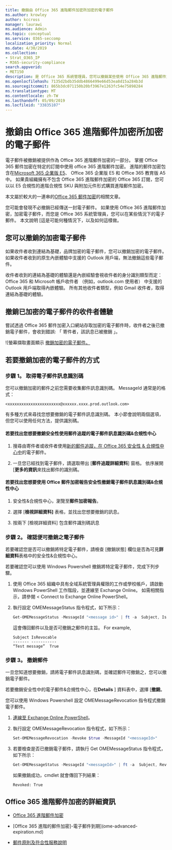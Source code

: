 ```yaml
---
title: 撤銷由 Office 365 進階郵件加密所加密的電子郵件
ms.author: krowley
author: kccross
manager: laurawi
ms.audience: Admin
ms.topic: conceptual
ms.service: O365-seccomp
localization_priority: Normal
ms.date: 4/30/2019
ms.collection:
- Strat_O365_IP
- M365-security-compliance
search.appverid:
- MET150
description: 是 Office 365 系統管理員，您可以撤銷某些使用 Office 365 進階郵件加密所加密的電子郵件。
ms.openlocfilehash: 7135d2bdb35ddb4866499e66d53ea8d15a284b3d
ms.sourcegitcommit: 865b3dc071150b20bf3967e1263fc54e75898284
ms.translationtype: MT
ms.contentlocale: zh-TW
ms.lasthandoff: 05/09/2019
ms.locfileid: "33835107"
---
```

# <a name="revoke-email-encrypted-by-office-365-advanced-message-encryption"></a>撤銷由 Office 365 進階郵件加密所加密的電子郵件

電子郵件被撤銷被提供作為 Office 365 進階郵件加密的一部分。 掌握 Office 365 郵件加密在特定的訂閱中使用 office 365 進階郵件加密。 進階的郵件加密包含在[Microsoft 365 企業版 E5](https://www.microsoft.com/microsoft-365/enterprise/home)、 Office 365 企業版 E5 和 Office 365 教育版 A5 中。 如果貴組織擁有不包含 Office 365 進階郵件加密的 Office 365 訂閱，您可以以 E5 合規性的進階合規性 SKU 與附加元件形式購買進階郵件加密。

本文屬於較大的一連串的[Office 365 郵件加密](ome.md)的相關文章。

您可能會發現不必撤銷已經傳送一封電子郵件。 如果使用 Office 365 進階郵件加密，加密電子郵件，而您是 Office 365 系統管理員，您可以在某些情況下的電子郵件。 本文說明 [這是可能何種情況下，以及如何這樣做。
  
## <a name="encrypted-emails-that-you-can-revoke"></a>您可以撤銷的加密電子郵件

如果收件者收到連結為基礎，品牌加密的電子郵件，您可以撤銷加密的電子郵件。 如果收件者收到的原生內嵌體驗中支援的 Outlook 用戶端，無法撤銷這些電子郵件。

收件者收到的連結為基礎的體驗還是內嵌經驗會視收件者的身分識別類型而定： Office 365 和 Microsoft 帳戶收件者 （例如，outlook.com 使用者） 中支援的 Outlook 用戶端取得內嵌體驗。 所有其他收件者類型，例如 Gmail 收件者，取得連結為基礎的體驗。

## <a name="recipient-experience-for-revoked-encrypted-emails"></a>撤銷已加密的電子郵件的收件者體驗

嘗試透過 Office 365 郵件加密入口網站存取加密的電子郵件時，收件者之後已撤銷電子郵件，會收到錯誤: 「 寄件者，該訊息已被撤銷 」。

![螢幕擷取畫面顯示 [撤銷加密的電子郵件。](media/revoked-encrypted-email.png)

## <a name="how-to-revoke-an-encrypted-email"></a>若要撤銷加密的電子郵件的方式

### <a name="step-1-obtain-the-message-id-of-the-email"></a>步驟 1。 取得電子郵件訊息識別碼

您可以撤銷加密的郵件之前您需要收集郵件訊息識別碼。 MessageId 通常是的格式：

`<xxxxxxxxxxxxxxxxxxxxxxx@xxxxxx.xxxx.prod.outlook.com>`  

有多種方式來尋找您想要撤銷的電子郵件訊息識別碼。 本小節會說明兩個選項，但您可以使用任何方法，提供識別碼。

#### <a name="to-identify-the-message-id-of-the-email-you-want-to-revoke-by-using-message-trace-in-the-security-amp-compliance-center"></a>若要找出您想要撤銷安全性使用郵件追蹤的電子郵件訊息識別碼&amp;合規性中心

1. 搜尋由寄件者或收件者使用[新的郵件追蹤，在 Office 365 安全性 & 合規性中心中](https://blogs.technet.microsoft.com/exchange/2018/05/02/new-message-trace-in-office-365-security-compliance-center/)的電子郵件。

2. 一旦您已經找到電子郵件，請選取帶出 [**郵件追蹤詳細資料**] 窗格。 依序展開 [**更多的資訊**來找出郵件的識別碼。

#### <a name="to-identify-the-message-id-of-the-email-you-want-to-revoke-by-using-office-message-encryption-reports-in-the-security-amp-compliance-center"></a>若要找出您想要使用 Office 郵件加密報告安全性撤銷電子郵件訊息識別碼&amp;合規性中心

1. 安全性&amp;合規性中心，瀏覽至**郵件加密報告**。

2. 選擇 [**檢視詳細資料]** 表格，並找出您想要撤銷的訊息。

3. 按兩下 [檢視詳細資料] 包含郵件識別碼訊息

### <a name="step-2-verify-that-the-mail-is-revocable"></a>步驟 2。 確認便可撤銷之電子郵件

若要確認您是否可以撤銷將特定電子郵件，請檢查 [撤銷狀態] 欄位是否為可見**詳細資料**表格中的安全性&amp;合規性中心。

若要確認您可以使用 Windows Powershell 撤銷將特定電子郵件，完成下列步驟。

1. 使用 Office 365 組織中具有全域系統管理員權限的工作或學校帳戶，請啟動 Windows PowerShell 工作階段，並連線至 Exchange Online。 如需相關指示，請參閱 < <b0>Connect to Exchange Online PowerShell</b0>。

2. 執行設定 OMEMessageStatus 指令程式，如下所示：

     ```powershell
     Get-OMEMessageStatus -MessageId "<message id>" | ft -a  Subject, IsRevocable
     ```

   這會傳回郵件以及是否可撤銷之郵件的主旨。 For example,

     ```text
     Subject IsRevocable
     ------- -----------
     “Test message”  True
     ```

### <a name="step-3-revoke-the-mail"></a>步驟 3。 撤銷郵件  

一旦您知道想要撤銷，請將電子郵件訊息識別碼，並確認郵件可撤銷之，您可以撤銷電子郵件。

若要撤銷安全性中的電子郵件&amp;合規性中心，在**Details** ] 資料表中，選擇 [**撤銷**。

您可以使用 Windows Powershell 設定 OMEMessageRevocation 指令程式撤銷電子郵件。

1. [連線至 Exchange Online PowerShell](https://aka.ms/exopowershell)。

2. 執行設定 OMEMessageRevocation 指令程式，如下所示：

    ```powershell
    Set-OMEMessageRevocation -Revoke $true -MessageId "<messageId>"
    ```

3. 若要檢查是否已撤銷電子郵件，請執行 Get OMEMessageStatus 指令程式，如下所示：

    ```powershell
    Get-OMEMessageStatus -MessageId "<messageId>" | ft -a  Subject, Revoked
    ```

    如果撤銷成功，cmdlet 就會傳回下列結果：  

     ```text
     Revoked: True
     ```

## <a name="more-information-about-office-365-advanced-message-encryption"></a>Office 365 進階郵件加密的詳細資訊

- [Office 365 進階郵件加密](ome-advanced-message-encryption.md)

- [Office 365 進階的郵件加密]-電子郵件到期](ome-advanced-expiration.md)

- [郵件原則及符合性服務說明](https://docs.microsoft.com/office365/servicedescriptions/exchange-online-service-description/message-policy-and-compliance)